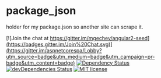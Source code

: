 # package_json
holder for my package.json so another site can scrape it.

[![Join the chat at https://gitter.im/mgechev/angular2-seed](https://badges.gitter.im/Join%20Chat.svg)](https://gitter.im/aspnetcorespa/Lobby?utm_source=badge&utm_medium=badge&utm_campaign=pr-badge&utm_content=badge)
[![Dependency Status](https://david-dm.org/crh225/package_json.svg)](https://david-dm.org/crh225/package_json)
[![devDependencies Status](https://david-dm.org/crh225/package_json/dev-status.svg)](https://david-dm.org/crh225/package_json?type=dev)
[![MIT license](http://img.shields.io/badge/license-MIT-brightgreen.svg)](http://opensource.org/licenses/MIT)
